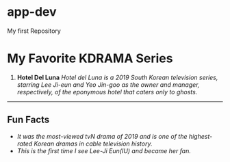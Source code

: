 # app-dev
My first Repository

# My Favorite KDRAMA Series
1. **Hotel Del Luna**
*Hotel del Luna is a 2019 South Korean television series, starring Lee Ji-eun and Yeo Jin-goo as the owner and manager, respectively, of the eponymous hotel that caters only to ghosts.*
---
## Fun Facts
- *It was the most-viewed tvN drama of 2019 and is one of the highest-rated Korean dramas in cable television history.*
- *This is the first time I see Lee-Ji Eun(IU) and became her fan.*
  
